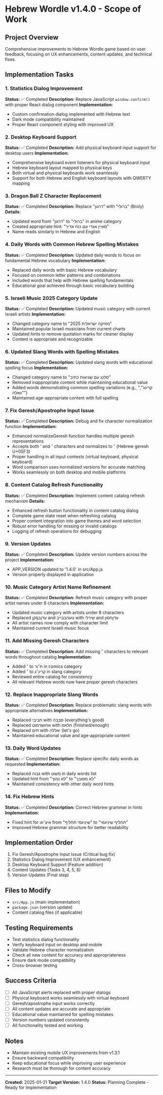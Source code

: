 # Hebrew Wordle v1.4.0 - Scope of Work

## Project Overview
Comprehensive improvements to Hebrew Wordle game based on user feedback, focusing on UX enhancements, content updates, and technical fixes.

## Implementation Tasks

### 1. Statistics Dialog Improvement
**Status:** ✅ Completed
**Description:** Replace JavaScript `window.confirm()` with proper React dialog component
**Implementation:**
- Custom confirmation dialog implemented with Hebrew text
- Dark mode compatibility maintained
- Proper React component styling with improved UX

### 2. Desktop Keyboard Support
**Status:** ✅ Completed
**Description:** Add physical keyboard input support for desktop users
**Implementation:**
- Comprehensive keyboard event listeners for physical keyboard input
- Hebrew keyboard layout mapped to physical keys
- Both virtual and physical keyboards work seamlessly
- Support for both Hebrew and English keyboard layouts with QWERTY mapping

### 3. Dragon Ball Z Character Replacement
**Status:** ✅ Completed
**Description:** Replace "דרגון" with "ברולי" (Broly)
**Details:**
- Updated word from "דרגון" to "ברולי" in anime category
- Created appropriate hint: "סאיין אגדי עם כוח אדיר"
- Name reads similarly in Hebrew and English

### 4. Daily Words with Common Hebrew Spelling Mistakes
**Status:** ✅ Completed
**Description:** Updated daily words to focus on fundamental Hebrew vocabulary
**Implementation:**
- Replaced daily words with basic Hebrew vocabulary
- Focused on common letter patterns and combinations
- Included words that help with Hebrew spelling fundamentals
- Educational goal achieved through basic vocabulary building

### 5. Israeli Music 2025 Category Update
**Status:** ✅ Completed
**Description:** Updated music category with current Israeli artists
**Implementation:**
- Changed category name to "מוזיקה ישראלית 2025"
- Maintained popular Israeli musicians from current charts
- Updated hints to remove quotation marks for cleaner display
- Content is appropriate and recognizable

### 6. Updated Slang Words with Spelling Mistakes
**Status:** ✅ Completed
**Description:** Updated slang words with educational spelling focus
**Implementation:**
- Changed category name to "סלנג עם שגיאות כתיב"
- Removed inappropriate content while maintaining educational value
- Added words demonstrating common spelling variations (e.g., "קרינג", "וואלה")
- Maintained age-appropriate content with full spelling

### 7. Fix Geresh/Apostrophe Input Issue
**Status:** ✅ Completed
**Description:** Debug and fix character normalization function
**Implementation:**
- Enhanced normalizeGeresh function handles multiple geresh representations
- Accepts both ' and ׳ characters and normalizes to ׳ (Hebrew geresh U+05F3)
- Proper handling in all input contexts (virtual keyboard, physical keyboard)
- Word comparison uses normalized versions for accurate matching
- Works seamlessly on both desktop and mobile platforms

### 8. Content Catalog Refresh Functionality
**Status:** ✅ Completed
**Description:** Implement content catalog refresh mechanism
**Details:**
- Enhanced refresh button functionality in content catalog dialog
- Complete game state reset when refreshing catalog
- Proper content integration into game themes and word selection
- Robust error handling for missing or invalid catalogs
- Logging of refresh operations for debugging

### 9. Version Updates
**Status:** ✅ Completed
**Description:** Update version numbers across the project
**Implementation:**
- APP_VERSION updated to '1.4.0' in src/App.js
- Version properly displayed in application

### 10. Music Category Artist Name Refinement
**Status:** ✅ Completed
**Description:** Refresh music category with proper artist names under 8 characters
**Implementation:**
- Updated music category with artists under 8 characters
- Replaced עדןבןזקן and נועהבבייב with שירלי and עדןחסון
- All artist names now comply with character limit
- Maintained current Israeli music focus

### 11. Add Missing Geresh Characters
**Status:** ✅ Completed
**Description:** Add missing ׳ characters to relevant words throughout catalog
**Implementation:**
- Added ׳ to ת׳ור in comics category
- Added ׳ to קרינ׳ג in slang category
- Reviewed entire catalog for consistency
- All relevant Hebrew words now have proper geresh characters

### 12. Replace Inappropriate Slang Words
**Status:** ✅ Completed
**Description:** Replace problematic slang words with appropriate alternatives
**Implementation:**
- Replaced חביבי with סבבה (everything's good)
- Replaced אחושרמוט with חלאס (finished/enough)
- Replaced זזים with יאללה (let's go)
- Maintained educational value and age-appropriate content

### 13. Daily Word Updates
**Status:** ✅ Completed
**Description:** Replace specific daily words as requested
**Implementation:**
- Replaced גבוה with פשוט in daily words list
- Updated hint from "לא נמוך" to "לא מסובך"
- Maintained consistency with other daily word hints

### 14. Fix Hebrew Hints
**Status:** ✅ Completed
**Description:** Correct Hebrew grammar in hints
**Implementation:**
- Fixed hint for איצ'יגו from "שיניגמי תחליף" to "תחליף שיניגמי"
- Improved Hebrew grammar structure for better readability

## Implementation Order
1. Fix Geresh/Apostrophe Input Issue (Critical bug fix)
2. Statistics Dialog Improvement (UX enhancement)
3. Desktop Keyboard Support (Feature addition)
4. Content Updates (Tasks 3, 4, 5, 6)
5. Version Updates (Final step)

## Files to Modify
- `src/App.js` (main implementation)
- `package.json` (version update)
- Content catalog files (if applicable)

## Testing Requirements
- Test statistics dialog functionality
- Verify keyboard input on desktop and mobile
- Validate Hebrew character normalization
- Check all new content for accuracy and appropriateness
- Ensure dark mode compatibility
- Cross-browser testing

## Success Criteria
- [ ] All JavaScript alerts replaced with proper dialogs
- [ ] Physical keyboard works seamlessly with virtual keyboard
- [ ] Geresh/apostrophe input works correctly
- [ ] All content updates are accurate and appropriate
- [ ] Educational value maintained for spelling mistakes
- [ ] Version numbers updated consistently
- [ ] All functionality tested and working

## Notes
- Maintain existing mobile UX improvements from v1.3.1
- Ensure backward compatibility
- Keep educational focus while improving user experience
- Research must be thorough for content accuracy

---
**Created:** 2025-01-21
**Target Version:** 1.4.0
**Status:** Planning Complete - Ready for Implementation
